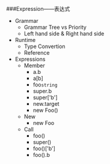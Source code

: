 ###Expression——表达式
- Grammar
	- Grammar Tree vs Priority
	- Left hand side & Right hand side
- Runtime
	- Type Convertion
	- Reference
- Expressions
	- Member
		- a.b
		- a[b]
		- foo`string`
		- super.b
		- super['b']
		- new.target
		- new Foo()
	- New
		- new Foo 
	- Call
		- foo()
		- super()
		- foo()['b']
		- foo().b